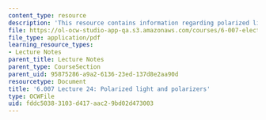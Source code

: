 ```yaml
---
content_type: resource
description: 'This resource contains information regarding polarized light and polarizers. '
file: https://ol-ocw-studio-app-qa.s3.amazonaws.com/courses/6-007-electromagnetic-energy-from-motors-to-lasers-spring-2011/fddc50383103d417aac29bd02d473003_MIT6_007S11_lec24.pdf
file_type: application/pdf
learning_resource_types:
- Lecture Notes
parent_title: Lecture Notes
parent_type: CourseSection
parent_uid: 95875286-a9a2-6136-23ed-137d8e2aa90d
resourcetype: Document
title: '6.007 Lecture 24: Polarized light and polarizers'
type: OCWFile
uid: fddc5038-3103-d417-aac2-9bd02d473003
---
```

